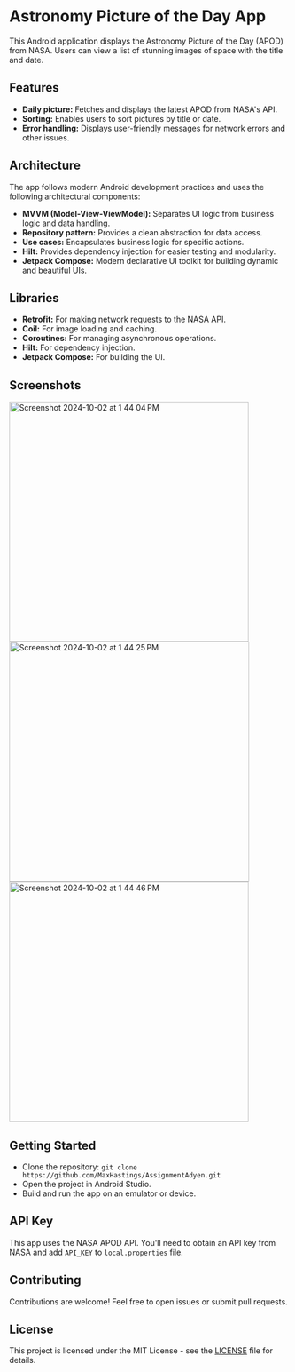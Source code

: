 # Astronomy Picture of the Day App

This Android application displays the Astronomy Picture of the Day (APOD) from NASA. Users can view a list of stunning images of space with the title and date.

## Features

- **Daily picture:** Fetches and displays the latest APOD from NASA's API.
- **Sorting:** Enables users to sort pictures by title or date.
- **Error handling:** Displays user-friendly messages for network errors and other issues.

## Architecture

The app follows modern Android development practices and uses the following architectural components:

- **MVVM (Model-View-ViewModel):** Separates UI logic from business logic and data handling.
- **Repository pattern:** Provides a clean abstraction for data access.
- **Use cases:** Encapsulates business logic for specific actions.
- **Hilt:** Provides dependency injection for easier testing and modularity.
- **Jetpack Compose:** Modern declarative UI toolkit for building dynamic and beautiful UIs.

## Libraries

- **Retrofit:** For making network requests to the NASA API.
- **Coil:** For image loading and caching.
- **Coroutines:** For managing asynchronous operations.
- **Hilt:** For dependency injection.
- **Jetpack Compose:** For building the UI.

## Screenshots

<img width="432" alt="Screenshot 2024-10-02 at 1 44 04 PM" src="https://github.com/user-attachments/assets/2a2d912e-088a-4152-abd9-5f19d0415f48">

<img width="433" alt="Screenshot 2024-10-02 at 1 44 25 PM" src="https://github.com/user-attachments/assets/fc4c8a6e-300c-45b8-9f5b-82005d59a1cc">

<img width="432" alt="Screenshot 2024-10-02 at 1 44 46 PM" src="https://github.com/user-attachments/assets/e45d97ea-2630-46dd-8b65-f9ec7400d7b9">

## Getting Started

- Clone the repository: `git clone https://github.com/MaxHastings/AssignmentAdyen.git`
- Open the project in Android Studio.
- Build and run the app on an emulator or device.

## API Key

This app uses the NASA APOD API. You'll need to obtain an API key from NASA and add `API_KEY` to `local.properties` file.

## Contributing

Contributions are welcome! Feel free to open issues or submit pull requests.

## License

This project is licensed under the MIT License - see the [LICENSE](LICENSE) file for details.
